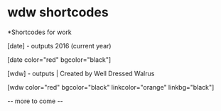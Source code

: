 # wdw shortcodes

*Shortcodes for work

[date] - outputs 2016 (current year)

[date color="red" bgcolor="black"]

[wdw] - outputs  | Created by Well Dressed Walrus

[wdw color="red" bgcolor="black" linkcolor="orange" linkbg="black"]


-- more to come --

